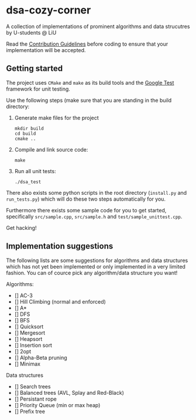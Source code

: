 # dsa-cozy-corner
A collection of implementations of prominent algorithms and data strucutres by U-students @ LiU

Read the [Contribution Guidelines](CONTRIBUTE.md) before coding to ensure that your implementation will be accepted.

## Getting started

The project uses `CMake` and `make` as its build tools and the [Google Test](https://github.com/google/googletest) framework for unit testing.

Use the following steps (make sure that you are standing in the build directory:

1. Generate make files for the project

    ```
    mkdir build
    cd build
    cmake ..
    ```
1. Compile and link source code:

    ```
    make
    ```
2. Run all unit tests:

    ```
    ./dsa_test
    ```

There also exists some python scripts in the root directory (`install.py` and `run_tests.py`) which will do these two steps automatically for you.

Furthermore there exists some sample code for you to get started, specifically `src/sample.cpp`, `src/sample.h` and `test/sample_unittest.cpp`.

Get hacking!

## Implementation suggestions
The following lists are some suggestions for algorithms and data structures which
has not yet been implemented or only implemented in a very limited fashion.
You can of cource pick any algorithm/data structure you want!

Algorithms:

- [] AC-3
- [] Hill Climbing (normal and enforced)
- [] A*
- [] DFS
- [] BFS
- [] Quicksort
- [] Mergesort
- [] Heapsort
- [] Insertion sort
- [] 2opt
- [] Alpha-Beta pruning
- [] Minimax

Data structures
- [] Search trees
- [] Balanced trees (AVL, Splay and Red-Black)
- [] Persistant rope
- [] Priority Queue (min or max heap)
- [] Prefix tree
